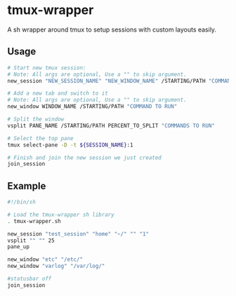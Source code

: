 tmux-wrapper
============

A sh wrapper around tmux to setup sessions with custom layouts easily.

Usage
-----

```sh
# Start new tmux session:
# Note: All args are optional, Use a "" to skip argument.
new_session "NEW_SESSION_NAME" "NEW_WINDOW_NAME" /STARTING/PATH "COMMANDS"

# Add a new tab and switch to it
# Note: All args are optional, Use a "" to skip argument.
new_window WINDOW_NAME /STARTING/PATH "COMMAND TO RUN"

# Split the window
vsplit PANE_NAME /STARTING/PATH PERCENT_TO_SPLIT "COMMANDS TO RUN"

# Select the top pane
tmux select-pane -D -t ${SESSION_NAME}:1

# Finish and join the new session we just created
join_session
```

Example
-------

```sh
#!/bin/sh

# Load the tmux-wrapper sh library
. tmux-wrapper.sh

new_session "test_session" "home" "~/" "" "1"
vsplit "" "" 25
pane_up

new_window "etc" "/etc/"
new_window "varlog" "/var/log/"

#statusbar off
join_session
```
